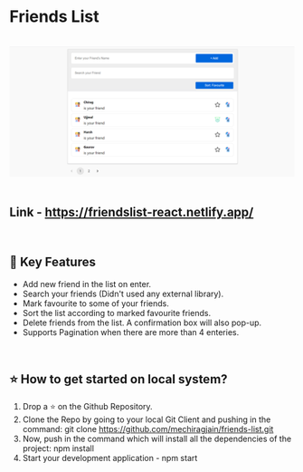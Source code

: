 # Friends List
<br>

<img src="./src/Images/Screenshot.png" alt="Screenshot of Friends App">

<br>
<br>

## Link - https://friendslist-react.netlify.app/

<br>

## 🔑 Key Features

- Add new friend in the list on enter.
- Search your friends (Didn't used any external library).
- Mark favourite to some of your friends.
- Sort the list according to marked favourite friends.
- Delete friends from the list. A confirmation box will also pop-up.
- Supports Pagination when there are more than 4 enteries.

<br>

## ⭐ How to get started on local system?
1. Drop a ⭐ on the Github Repository.
2. Clone the Repo by going to your local Git Client and pushing in the command:
git clone https://github.com/mechiragjain/friends-list.git
3. Now, push in the command which will install all the dependencies of the project:
npm install
4. Start your development application - npm start 